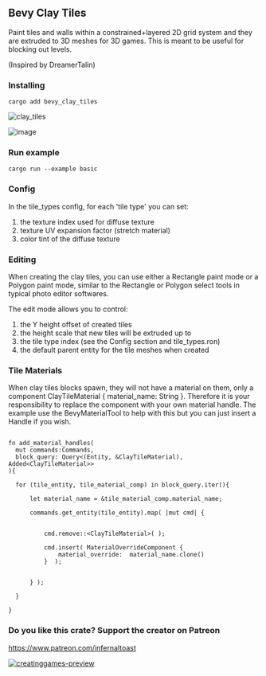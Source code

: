 
 ## Bevy Clay Tiles

 Paint tiles and walls within a constrained+layered 2D grid system and they are extruded to 3D meshes for 3D games.  This is meant to be useful for blocking out levels.



(Inspired by DreamerTalin)


### Installing
```
cargo add bevy_clay_tiles
```


![clay_tiles](https://github.com/user-attachments/assets/2436b6bd-fff8-4edb-982b-69c5a03a1258)
 

  ![image](https://github.com/user-attachments/assets/e0f18271-ccba-479a-a7e5-9c5a7f68b902)



### Run example 

```
cargo run --example basic
```

 
### Config 

In the tile_types config, for each 'tile type' you can set:

1. the texture index used for diffuse texture
2. texture UV expansion factor (stretch material)
3. color tint of the diffuse texture


### Editing 

When creating the clay tiles, you can use either a Rectangle paint mode or a Polygon paint mode, similar to the Rectangle or Polygon select tools in typical photo editor softwares.  

The edit mode allows you to control: 

1. the Y height offset of created tiles 
2. the height scale that new tiles will be extruded up to 
3. the tile type index (see the Config section and tile_types.ron) 
4. the default parent entity for the tile meshes when created

 
 


### Tile Materials 

When clay tiles blocks spawn, they will not have a material on them, only a component ClayTileMaterial { material_name: String }.  Therefore it is your responsibility to replace the component with your own material handle.   The example use the BevyMaterialTool to help with this but you can just insert a Handle<StandardMaterial> if you wish.

  ```

fn add_material_handles(
    mut commands:Commands, 
    block_query: Query<(Entity, &ClayTileMaterial), Added<ClayTileMaterial>>
){

    for (tile_entity, tile_material_comp) in block_query.iter(){

        let material_name = &tile_material_comp.material_name;  

        commands.get_entity(tile_entity).map( |mut cmd| { 


            cmd.remove::<ClayTileMaterial>( ); 

            cmd.insert( MaterialOverrideComponent {
                material_override:  material_name.clone()
            }  ); 


        } );

    }

}
  ```



### Do you like this crate?  Support the creator on Patreon
https://www.patreon.com/infernaltoast 
 
 [![creatinggames-preview](https://github.com/user-attachments/assets/7e7904c1-5f2b-47b6-84dd-5626cb7baca0)](https://www.patreon.com/infernaltoast)
